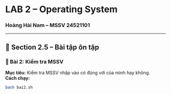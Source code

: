 # LAB 2 – Operating System  
### Hoàng Hải Nam – MSSV 24521101  
---

## 📍 Section 2.5 – Bài tập ôn tập

### 🧩 Bài 2: Kiểm tra MSSV
**Mục tiêu:** Kiểm tra MSSV nhập vào có đúng với của mình hay không.  
**Cách chạy:**
```bash
bash bai2.sh
